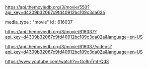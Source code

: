 https://api.themoviedb.org/3/movie/550?api_key=d4309b32067c9fd40912bc109c3da02a

media_type
: 
"movie"
id
: 
616037

https://api.themoviedb.org/3/movie/616037?api_key=d4309b32067c9fd40912bc109c3da02a&language=en-US


https://api.themoviedb.org/3/movie/616037/videos?api_key=d4309b32067c9fd40912bc109c3da02a&language=en-US

https://www.youtube.com/watch?v=Go8nTmfrQd8